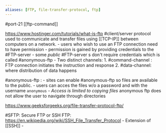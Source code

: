 ```yaml
---
aliases: [FTP, file-transfer-protocol, ftp]
---
```

#port-21
[[ftp-command]]

https://www.hostinger.com/tutorials/what-is-ftp
#client/server protocol used to communicate and transfer files using [[TCP-IP]] between computers on a network.
	- users who wish to use an FTP connection need to have permission
		- permission is gained by providing credentials to the #FTP-server
			- some *public* #FTP-server s don't require credentials which is called #anonymous-ftp
	- Two distinct channels:
		1. #command-channel : FTP connection initiates the instruction and response
		2. #data-channel: where distribution of data happens

#anonymous-ftp :
	- sites can enable #anonymous-ftp so files are available to the public.
	- users can acces the files w/o a password and with the username ``anonymous``
	- *Access is limited to copying files* anonymous ftp does not allow the user to navigate through directories

https://www.geeksforgeeks.org/file-transfer-protocol-ftp/

#SFTP: Secure FTP or SSH FTP:
	https://en.wikipedia.org/wiki/SSH_File_Transfer_Protocol
	- Extension of [[SSH]]
	- 
